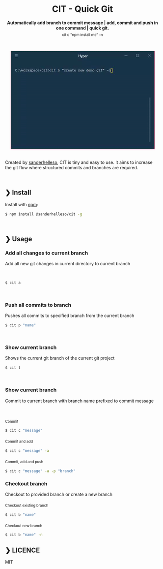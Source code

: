 <h1 align="center">CIT - Quick Git</h1>

<p align="center">
<b>Automatically add branch to commit message | add, commit and push in one command | quick git.</b><br>
<sub>cit c "npm install me" -n</sub>
</p>

<br>

<p align="center">
<a href="https://www.npmjs.com/package/@sanderhelleso/cit">
<img src="https://github.com/sanderhelleso/cit/blob/master/preview/preview.gif" alt="version">
</a>

<br>
<br>

Created by [sanderhelleso](https://github.com/sanderhelleso), CIT is tiny and easy to use. It aims to increase the git flow where structured commits and branches are required.

<br>

## ❯ Install

Install with [npm](https://www.npmjs.com/):

```sh
$ npm install @sanderhelleso/cit -g
```

<br>

## ❯ Usage

### Add all changes to current branch

<p>Add all new git changes in current directory to current branch</p>

<br>

```sh
$ cit a
```

<br>

### Push all commits to branch

<p>Pushes all commits to specified branch from the current branch</p>

```sh
$ cit p "name"
```

<br>

### Show current branch

<p>Shows the current git branch of the current git project</p>

```sh
$ cit l
```

<br>

### Show current branch

<p>Commit to current branch with branch name prefixed to commit message</p>

<br>

<sub>Commit</sub>
```sh
$ cit c "message"
```

<sub>Commit and add</sub> 
```sh
$ cit c "message" -a
```

<sub>Commit, add and push</sub>
```sh
$ cit c "message" -a -p "branch"
```

### Checkout branch

<p>Checkout to provided branch or create a new branch</p>

<sub>Checkout existing branch</sub>
```sh
$ cit b "name"
```

<sub>Checkout new branch</sub>
```sh
$ cit b "name" -n
```

## ❯ LICENCE
MIT
